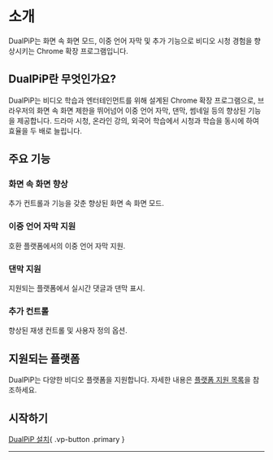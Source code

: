 # 소개

DualPiP는 화면 속 화면 모드, 이중 언어 자막 및 추가 기능으로 비디오 시청 경험을 향상시키는 Chrome 확장 프로그램입니다.

## DualPiP란 무엇인가요?

DualPiP는 비디오 학습과 엔터테인먼트를 위해 설계된 Chrome 확장 프로그램으로, 브라우저의 화면 속 화면 제한을 뛰어넘어 이중 언어 자막, 댄막, 썸네일 등의 향상된 기능을 제공합니다. 드라마 시청, 온라인 강의, 외국어 학습에서 시청과 학습을 동시에 하여 효율을 두 배로 늘립니다.

## 주요 기능

### 화면 속 화면 향상

추가 컨트롤과 기능을 갖춘 향상된 화면 속 화면 모드.

### 이중 언어 자막 지원

호환 플랫폼에서의 이중 언어 자막 지원.

### 댄막 지원

지원되는 플랫폼에서 실시간 댓글과 댄막 표시.

### 추가 컨트롤

향상된 재생 컨트롤 및 사용자 정의 옵션.

## 지원되는 플랫폼

DualPiP는 다양한 비디오 플랫폼을 지원합니다. 자세한 내용은 [플랫폼 지원 목록](/ko/video-platforms-support)을 참조하세요.

## 시작하기

[DualPiP 설치](/ko/installation){ .vp-button .primary }

---
